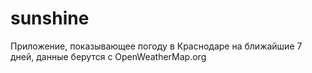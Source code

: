 # sunshine

Приложение, показывающее погоду в Краснодаре на ближайшие 7 дней, данные берутся с OpenWeatherMap.org
